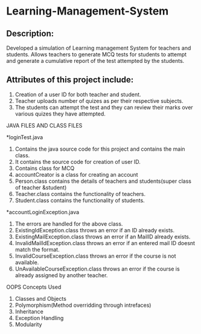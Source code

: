 # Learning-Management-System

## Description:
Developed a simulation of Learning management System for teachers and students. Allows teachers to generate MCQ tests for students to attempt and generate a cumulative report of the test attempted by the students.

## Attributes of this project include:

1. Creation  of a user ID for both teacher and student.
2. Teacher uploads number of quizes as per their respective subjects.
3. The students can attempt the test and they can review their marks over various quizes they have attempted.

JAVA FILES AND CLASS FILES

*loginTest.java

1. Contains the java source code for this project and contains the main class.
2. It contains the source code for creation of user ID.
3. Contains class for MCQ 
4. accountCreator is a class for creating an account
5. Person.class contains the details of teachers and students(super class of teacher &student)
6. Teacher.class contains the functionality of teachers.
7. Student.class contains the functionality of students.


*accountLoginException.java

1. The errors are handled for the above class.
2. ExistingIdException.class throws an error if an ID already exists.
3. ExistingMailException.class throws an error if an MailID already exists.
4. InvalidMailIdException.class throws an error if an entered mail ID doesnt match the format.
5. InvalidCourseException.class throws an error if the course is not available.
6. UnAvailableCourseException.class throws an error if the course is already assigned by another teacher.

OOPS Concepts Used

1. Classes and Objects
2. Polymorphism(Method overridding through intrefaces)
3. Inheritance
4. Exception Handling
5. Modularity

